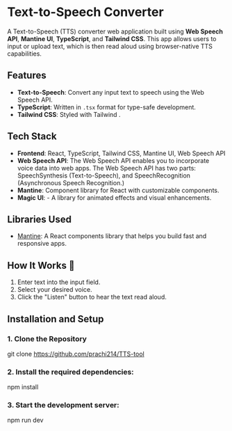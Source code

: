 # Text-to-Speech Converter

A Text-to-Speech (TTS) converter web application built using **Web Speech API**, **Mantine UI**, **TypeScript**, and **Tailwind CSS**. This app allows users to input or upload text, which is then read aloud using browser-native TTS capabilities.

## Features

- **Text-to-Speech**: Convert any input text to speech using the Web Speech API.
- **TypeScript**: Written in `.tsx` format for type-safe development.
- **Tailwind CSS**: Styled with Tailwind .

## Tech Stack

- **Frontend**: React, TypeScript, Tailwind CSS, Mantine UI, Web Speech API
- **Web Speech API**:
  The Web Speech API enables you to incorporate voice data into web apps.
  The Web Speech API has two parts: SpeechSynthesis (Text-to-Speech), and SpeechRecognition (Asynchronous Speech Recognition.)
- **Mantine**: Component library for React with customizable components.
- **Magic UI**: - A library for animated effects and visual enhancements.

## Libraries Used

- [Mantine](https://mantine.dev/): A React components library that helps you build fast and responsive apps.

## How It Works 🔎

1. Enter text into the input field.
2. Select your desired voice.
3. Click the "Listen" button to hear the text read aloud.

## Installation and Setup

### 1. Clone the Repository

git clone https://github.com/prachi214/TTS-tool

### 2. Install the required dependencies:

npm install

### 3. Start the development server:

npm run dev
